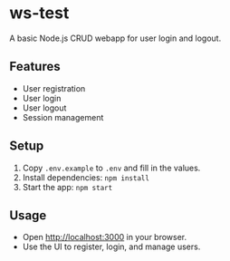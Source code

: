 # ws-test

A basic Node.js CRUD webapp for user login and logout.

## Features

- User registration
- User login
- User logout
- Session management

## Setup

1. Copy `.env.example` to `.env` and fill in the values.
2. Install dependencies: `npm install`
3. Start the app: `npm start`

## Usage

- Open [http://localhost:3000](http://localhost:3000) in your browser.
- Use the UI to register, login, and manage users.